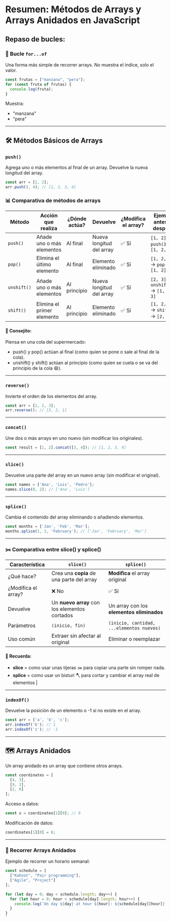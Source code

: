 
# Resumen: Métodos de Arrays y Arrays Anidados en JavaScript


## Repaso de bucles:
### 🔂 Bucle `for...of`

Una forma más simple de recorrer arrays. No muestra el índice, solo el valor.

```js
const frutas = ["manzana", "pera"];
for (const fruta of frutas) {
  console.log(fruta);
}
```

Muestra:  
- "manzana"  
- "pera"

---

## 🛠 Métodos Básicos de Arrays

### `push()`
Agrega uno o más elementos al final de un array. Devuelve la nueva longitud del array.
```js
const arr = [1, 2];
arr.push(3, 4); // [1, 2, 3, 4]
```


###  📊 Comparativa de métodos de arrays
| Método      | Acción que realiza                         | ¿Dónde actúa?       | Devuelve                         | ¿Modifica el array? | Ejemplo antes → después             |
|-------------|---------------------------------------------|----------------------|-----------------------------------|----------------------|-------------------------------------|
| `push()`    | Añade uno o más elementos                   | Al final             | Nueva longitud del array          | ✅ Sí                | `[1, 2]` → `push(3)` → `[1, 2, 3]`  |
| `pop()`     | Elimina el último elemento                  | Al final             | Elemento eliminado                | ✅ Sí                | `[1, 2, 3]` → `pop()` → `[1, 2]`    |
| `unshift()` | Añade uno o más elementos                   | Al principio         | Nueva longitud del array          | ✅ Sí                | `[2, 3]` → `unshift(1)` → `[1, 2, 3]` |
| `shift()`   | Elimina el primer elemento                  | Al principio         | Elemento eliminado                | ✅ Sí                | `[1, 2, 3]` → `shift()` → `[2, 3]`  |

#### 🧠 Consejito:

Piensa en una cola del supermercado:

- push() y pop() actúan al final (como quien se pone o sale al final de la cola).
- unshift() y shift() actúan al principio (como quien se cuela o se va del principio de la cola 😄).



---

### `reverse()`
Invierte el orden de los elementos del array.
```js
const arr = [1, 2, 3];
arr.reverse(); // [3, 2, 1]
```

---

### `concat()`
Une dos o más arrays en uno nuevo (sin modificar los originales).
```js
const result = [1, 2].concat([3, 4]); // [1, 2, 3, 4]
```

---

### `slice()`
Devuelve una parte del array en un nuevo array (sin modificar el original).
```js
const names = ['Ana', 'Luis', 'Pedro'];
names.slice(0, 2); // ['Ana', 'Luis']
```

---

### `splice()`
Cambia el contenido del array eliminando o añadiendo elementos.
```js
const months = ['Jan', 'Feb', 'Mar'];
months.splice(1, 1, 'February'); // ['Jan', 'February', 'Mar']
```

---

### ✂️ Comparativa entre slice() y splice()
| Característica       | `slice()`                                      | `splice()`                                        |
|----------------------|------------------------------------------------|--------------------------------------------------|
| ¿Qué hace?           | Crea una **copia** de una parte del array      | **Modifica** el array original                   |
| ¿Modifica el array?  | ❌ No                                           | ✅ Sí                                             |
| Devuelve             | Un **nuevo array** con los elementos cortados  | Un array con los **elementos eliminados**        |
| Parámetros           | `(inicio, fin)`                                | `(inicio, cantidad, ...elementos nuevos)`        |
| Uso común            | Extraer sin afectar al original                | Eliminar o reemplazar 


#### 🧠 Recuerda:
- **slice** = como usar unas tijeras ✂️ para copiar una parte sin romper nada.
- **splice** = como usar un bisturí 🪓 para cortar y cambiar el array real de elementos                  |
---



### `indexOf()`
Devuelve la posición de un elemento o -1 si no existe en el array.
```js
const arr = ['a', 'b', 'c'];
arr.indexOf('b'); // 1
arr.indexOf('z'); // -1
```
---
## 🗺 Arrays Anidados

Un array anidado es un array que contiene otros arrays.

```js
const coordinates = [
  [4, 3],
  [9, 2],
  [2, 6]
];
```

Acceso a datos:
```js
const x = coordinates[1][0]; // 9
```

Modificación de datos:
```js
coordinates[1][0] = 8;
```

---

### 🔁 Recorrer Arrays Anidados

Ejemplo de recorrer un horario semanal:

```js
const schedule = [
  ["Kahoot", "Pair programming"],
  ["Agile", "Project"]
];

for (let day = 0; day < schedule.length; day++) {
  for (let hour = 0; hour < schedule[day].length; hour++) {
    console.log(`On day ${day} at hour ${hour}: ${schedule[day][hour]}`);
  }
}
`